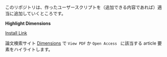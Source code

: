 このリポジトリは、作ったユーザースクリプトを（追加できる内容であれば）適当に追加していくところです。

__Highlight Dimensions__

<a href="Highlight-Dimensions.user.js?raw=true">Install Link</a>

論文検索サイト [Dimensions](https://app.dimensions.ai/discover/publication) で `View PDF` か `Open Access ` に該当する article 要素をハイライトします。
